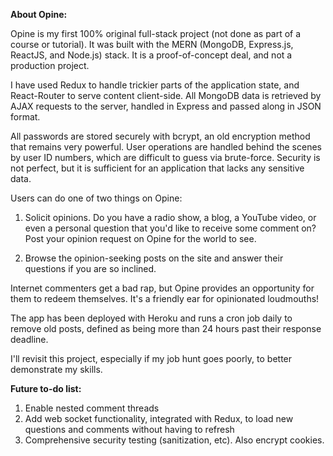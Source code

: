 **About Opine:**

Opine is my first 100% original full-stack project (not done as part of a course or tutorial). It was built with the MERN (MongoDB, Express.js, ReactJS, and Node.js) stack. It is a proof-of-concept deal, and not a production project.

I have used Redux to handle trickier parts of the application state, and React-Router to serve content client-side. All MongoDB data is retrieved by AJAX requests to the server, handled in Express and passed along in JSON format.

All passwords are stored securely with bcrypt, an old encryption method that remains very powerful. User operations are handled behind the scenes by user ID numbers, which are difficult to guess via brute-force. Security is not perfect, but it is sufficient for an application that lacks any sensitive data.

Users can do one of two things on Opine: 

1. Solicit opinions. Do you have a radio show, a blog, a YouTube video, or even a personal question that you'd like to receive some comment on? Post your opinion request on Opine for the world to see.

2. Browse the opinion-seeking posts on the site and answer their questions if you are so inclined.

Internet commenters get a bad rap, but Opine provides an opportunity for them to redeem themselves. It's a friendly ear for opinionated loudmouths!

The app has been deployed with Heroku and runs a cron job daily to remove old posts, defined as being more than 24 hours past their response deadline.

I'll revisit this project, especially if my job hunt goes poorly, to better demonstrate my skills.

**Future to-do list:**

1. Enable nested comment threads
2. Add web socket functionality, integrated with Redux, to load new questions and comments without having to refresh
3. Comprehensive security testing (sanitization, etc). Also encrypt cookies.

